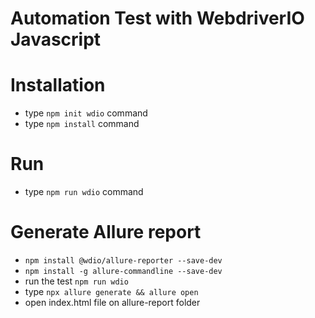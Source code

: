# Automation Test with WebdriverIO Javascript
# Installation
* type `npm init wdio` command
* type `npm install` command

# Run
* type `npm run wdio` command

# Generate Allure report
* `npm install @wdio/allure-reporter --save-dev`
* `npm install -g allure-commandline --save-dev`
* run the test `npm run wdio`
* type `npx allure generate && allure open`
* open index.html file on allure-report folder